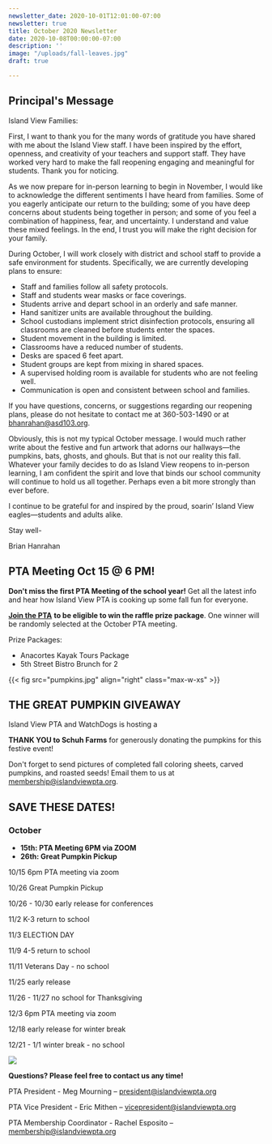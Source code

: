 ```yaml
---
newsletter_date: 2020-10-01T12:01:00-07:00
newsletter: true
title: October 2020 Newsletter
date: 2020-10-08T00:00:00-07:00
description: ''
image: "/uploads/fall-leaves.jpg"
draft: true

---
```

## Principal's Message

Island View Families:

First, I want to thank you for the many words of gratitude you have shared with me about the Island View staff. I have been inspired by the effort, openness, and creativity of your teachers and support staff. They have worked very hard to make the fall reopening engaging and meaningful for students. Thank you for noticing.

As we now prepare for in-person learning to begin in November, I would like to acknowledge the different sentiments I have heard from families. Some of you eagerly anticipate our return to the building; some of you have deep concerns about students being together in person; and some of you feel a combination of happiness, fear, and uncertainty. I understand and value these mixed feelings. In the end, I trust you will make the right decision for your family.

During October, I will work closely with district and school staff to provide a safe environment for students. Specifically, we are currently developing plans to ensure:

* Staff and families follow all safety protocols.
* Staff and students wear masks or face coverings.
* Students arrive and depart school in an orderly and safe manner.
* Hand sanitizer units are available throughout the building.
* School custodians implement strict disinfection protocols, ensuring all classrooms are cleaned before students enter the spaces.
* Student movement in the building is limited.
* Classrooms have a reduced number of students.
* Desks are spaced 6 feet apart.
* Student groups are kept from mixing in shared spaces.
* A supervised holding room is available for students who are not feeling well.
* Communication is open and consistent between school and families.

If you have questions, concerns, or suggestions regarding our reopening plans, please do not hesitate to contact me at 360-503-1490 or at [bhanrahan@asd103.org](mailto:bhanrahan@asd103.org).

Obviously, this is not my typical October message. I would much rather write about the festive and fun artwork that adorns our hallways—the pumpkins, bats, ghosts, and ghouls. But that is not our reality this fall. Whatever your family decides to do as Island View reopens to in-person learning, I am confident the spirit and love that binds our school community will continue to hold us all together. Perhaps even a bit more strongly than ever before.

I continue to be grateful for and inspired by the proud, soarin’ Island View eagles—students and adults alike.

Stay well-

Brian Hanrahan

## PTA Meeting Oct 15 @ 6 PM!

**Don't miss the first PTA Meeting of the school year!** Get all the latest info and hear how Island View PTA is cooking up some fall fun for everyone.

[**Join the PTA**](https://www.islandviewpta.org/membership) **to be eligible to win the raffle prize package**. One winner will be randomly selected at the October PTA meeting.

Prize Packages:

* Anacortes Kayak Tours Package
* 5th Street Bistro Brunch for 2

{{< fig src="pumpkins.jpg" align="right" class="max-w-xs" >}}

## THE GREAT PUMPKIN GIVEAWAY

Island View PTA and WatchDogs is hosting a

**THANK YOU to Schuh Farms** for generously donating the pumpkins for this festive event!

Don't forget to send pictures of completed fall coloring sheets, carved pumpkins, and roasted seeds! Email them to us at [membership@islandviewpta.org](membership@islandviewpta.org).

## SAVE THESE DATES!

### October

* **15th: PTA Meeting 6PM via ZOOM**
* **26th: Great Pumpkin Pickup**

10/15 6pm PTA meeting via zoom

10/26 Great Pumpkin Pickup

10/26 - 10/30 early release for conferences

11/2 K-3 return to school

11/3 ELECTION DAY

11/9 4-5 return to school

11/11 Veterans Day - no school

11/25 early release

11/26 - 11/27 no school for Thanksgiving

12/3 6pm PTA meeting via zoom

12/18 early release for winter break

12/21 - 1/1 winter break - no school

![](https://ssl.gstatic.com/ui/v1/icons/mail/images/cleardot.gif)

**Questions? Please feel free to contact us any time!**

PTA President - Meg Mourning – [president@islandviewpta.org](mailto:president@islandviewpta.org)

PTA Vice President - Eric Mithen – [vicepresident@islandviewpta.org](mailto:vicepresident@islandviewpta.org)

PTA Membership Coordinator - Rachel Esposito – [membership@islandviewpta.org](mailto:membership@islandviewpta.org)